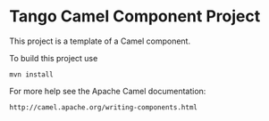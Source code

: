 # Tango Camel Component Project


This project is a template of a Camel component.

To build this project use

    mvn install

For more help see the Apache Camel documentation:

    http://camel.apache.org/writing-components.html
    
